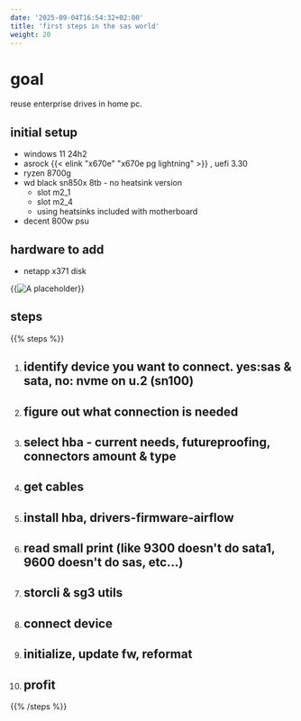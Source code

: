 ```yaml
---
date: '2025-09-04T16:54:32+02:00'
title: 'first steps in the sas world'
weight: 20
---
```


# goal

reuse enterprise drives in home pc.

## initial setup
* windows 11 24h2
* asrock {{< elink "x670e" "x670e pg lightning" >}} , uefi 3.30
* ryzen 8700g
* wd black sn850x 8tb - no heatsink version
  * slot m2_1
  * slot m2_4
  * using heatsinks included with motherboard
* decent 800w psu

## hardware to add
* netapp x371 disk

{{<image src="humblebrag.jpg" alt="A placeholder" title="A placeholder" loading="lazy">}}

## steps

{{% steps %}}
1. ## identify device you want to connect. yes:sas & sata, no: nvme on u.2 (sn100)

1. ## figure out what connection is needed

1. ## select hba - current needs, futureproofing, connectors amount & type

1. ## get cables

1. ## install hba, drivers-firmware-airflow

1. ## read small print (like 9300 doesn't do sata1, 9600 doesn't do sas, etc...)

1. ## storcli & sg3 utils

1. ## connect device

1. ## initialize, update fw, reformat

1. ## profit


{{% /steps %}}
